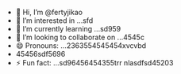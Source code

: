 - 👋 Hi, I’m @fertyjikао
- 👀 I’m interested in ...sfd
- 🌱 I’m currently learning ...sd959
- 💞️ I’m looking to collaborate on ...4545c
- 😄 Pronouns: ...2363554545454xvcvbd
- 45456sdf5696
- ⚡ Fun fact: ...sd96456454355trr
 nlasdfsd45203
<!---hfd5435456262966022002
fertyjik/fertyjik is a ✨ special ✨ repository because its `README.md` (weerthis fidfble) appears on your GitHub pgererofile.gfm
You can click the Preview link to take a look at your changes.523526
--->

